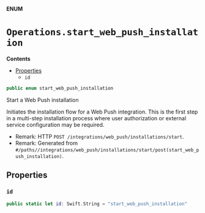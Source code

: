 **ENUM**

# `Operations.start_web_push_installation`

**Contents**

- [Properties](#properties)
  - `id`

```swift
public enum start_web_push_installation
```

Start a Web Push installation

Initiates the installation flow for a Web Push integration. This is the first step in a multi-step installation process where user authorization or external service configuration may be required.

- Remark: HTTP `POST /integrations/web_push/installations/start`.
- Remark: Generated from `#/paths//integrations/web_push/installations/start/post(start_web_push_installation)`.

## Properties
### `id`

```swift
public static let id: Swift.String = "start_web_push_installation"
```
